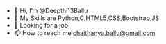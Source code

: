 - 👋 Hi, I’m @Deepthi13Ballu
- 🌱 My Skills are Python,C,HTML5,CSS,Bootstrap,JS
- 💞️ Looking for a job
- 📫 How to reach me chaithanya.ballu@gmail.com

<!---
Deepthi13Ballu/Deepthi13Ballu is a ✨ special ✨ repository because its `README.md` (this file) appears on your GitHub profile.
You can click the Preview link to take a look at your changes.
--->
